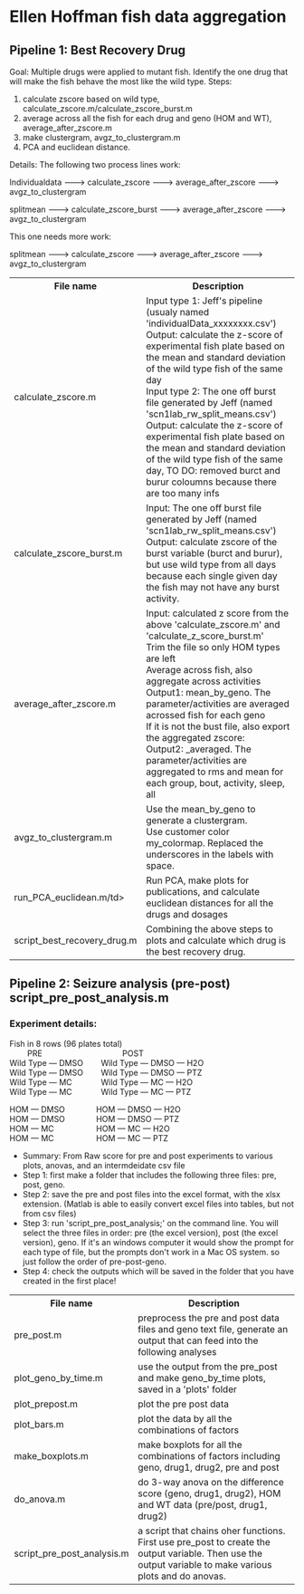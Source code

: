 # Ellen Hoffman fish data aggregation

## Pipeline 1: Best Recovery Drug
Goal: Multiple drugs were applied to mutant fish. Identify the one drug that will make the fish behave the most like the wild type.
Steps:
1. calculate zscore based on wild type, calculate_zscore.m/calculate_zscore_burst.m
2. average across all the fish for each drug and geno (HOM and WT), average_after_zscore.m
3. make clustergram, avgz_to_clustergram.m
4. PCA and euclidean distance.

Details:
The following two process lines work:

Individualdata ---> calculate_zscore ---> average_after_zscore ---> avgz_to_clustergram

splitmean ---> calculate_zscore_burst ---> average_after_zscore ---> avgz_to_clustergram

This one needs more work:

splitmean ---> calculate_zscore ---> average_after_zscore ---> avgz_to_clustergram

<table>
  <tr>
    <th>File name</th>
    <th>Description</th>
  </tr>
  <tr>
    <td>calculate_zscore.m</td>
    <td>Input type 1: Jeff's pipeline (usualy named 'individualData_xxxxxxxx.csv')<br>
      Output: calculate the z-score of experimental fish plate based on the mean and standard deviation of the wild type fish of the same day<br>
      Input type 2: The one off burst file generated by Jeff (named 'scn1lab_rw_split_means.csv')<br>
      Output: calculate the z-score of experimental fish plate based on the mean and standard deviation of the wild type fish of the same day, TO DO: removed burct and burur coloumns because there are too many infs</td>
  </tr>
  <tr>
    <td>calculate_zscore_burst.m</td>
    <td>Input: The one off burst file generated by Jeff (named 'scn1lab_rw_split_means.csv')<br>
      Output: calculate zscore of the burst variable (burct and burur), but use wild type from all days because each single given day the fish may not have any burst activity.</td>
  </tr>
  <tr>
    <td>average_after_zscore.m</td>
    <td>Input: calculated z score from the above 'calculate_zscore.m' and 'calculate_z_score_burst.m'<br>
      Trim the file so only HOM types are left<br>
      Average across fish, also aggregate across activities<br>
      Output1: mean_by_geno. The parameter/activities are averaged acrossed fish for each geno<br>
      If it is not the bust file, also export the aggregated zscore:  <br>
      Output2: _averaged. The parameter/activities are aggregated to rms and mean for each group, bout, activity, sleep, all</td>
  </tr>
  <tr>
    <td>avgz_to_clustergram.m</td>
    <td>Use the mean_by_geno to generate a clustergram.<br>
      Use customer color my_colormap. Replaced the underscores in the labels with space.</td>
  </tr>
  <tr>
    <td>run_PCA_euclidean.m/td>
    <td>Run PCA, make plots for publications, and calculate euclidean distances for all the drugs and dosages</td>
  </tr>
  <tr>
    <td>script_best_recovery_drug.m</td>
    <td>Combining the above steps to plots and calculate which drug is the best recovery drug.</td>
  </tr>
</table>

## Pipeline 2: Seizure analysis (pre-post) script_pre_post_analysis.m
### Experiment details:
Fish in 8 rows (96 plates total)<br>
&nbsp;&nbsp;&nbsp;&nbsp;&nbsp;&nbsp;&nbsp;&nbsp;PRE&nbsp;&nbsp;&nbsp;&nbsp;&nbsp;&nbsp;&nbsp;&nbsp;&nbsp;&nbsp;&nbsp;&nbsp;&nbsp;&nbsp;&nbsp;&nbsp;&nbsp;&nbsp;&nbsp;&nbsp;&nbsp;&nbsp;&nbsp;&nbsp;&nbsp;&nbsp;&nbsp;&nbsp;&nbsp;&nbsp;&nbsp;&nbsp;&nbsp;&nbsp;&nbsp;&nbsp;POST  
Wild Type — DMSO&nbsp;&nbsp;&nbsp;&nbsp;&nbsp;&nbsp;&nbsp;&nbsp;Wild Type — DMSO — H2O  
Wild Type — DMSO&nbsp;&nbsp;&nbsp;&nbsp;&nbsp;&nbsp;&nbsp;&nbsp;Wild Type — DMSO — PTZ  
Wild Type — MC&nbsp;&nbsp;&nbsp;&nbsp;&nbsp;&nbsp;&nbsp;&nbsp;&nbsp;&nbsp;&nbsp;&nbsp;&nbsp;Wild Type — MC — H2O  
Wild Type — MC&nbsp;&nbsp;&nbsp;&nbsp;&nbsp;&nbsp;&nbsp;&nbsp;&nbsp;&nbsp;&nbsp;&nbsp;&nbsp;Wild Type — MC — PTZ  

HOM — DMSO&nbsp;&nbsp;&nbsp;&nbsp;&nbsp;&nbsp;&nbsp;&nbsp;&nbsp;&nbsp;&nbsp;&nbsp;&nbsp;&nbsp;HOM — DMSO — H2O  
HOM — DMSO&nbsp;&nbsp;&nbsp;&nbsp;&nbsp;&nbsp;&nbsp;&nbsp;&nbsp;&nbsp;&nbsp;&nbsp;&nbsp;&nbsp;HOM — DMSO — PTZ  
HOM — MC&nbsp;&nbsp;&nbsp;&nbsp;&nbsp;&nbsp;&nbsp;&nbsp;&nbsp;&nbsp;&nbsp;&nbsp;&nbsp;&nbsp;&nbsp;&nbsp;&nbsp;&nbsp;&nbsp;HOM — MC — H2O  
HOM — MC&nbsp;&nbsp;&nbsp;&nbsp;&nbsp;&nbsp;&nbsp;&nbsp;&nbsp;&nbsp;&nbsp;&nbsp;&nbsp;&nbsp;&nbsp;&nbsp;&nbsp;&nbsp;&nbsp;HOM — MC — PTZ  

* Summary: From Raw score for pre and post experiments to various plots, anovas, and an intermdeidate csv file
* Step 1: first make a folder that includes the following three files: pre, post, geno.
* Step 2: save the pre and post files into the excel format, with the xlsx extension. (Matlab is able to easily convert excel files into tables, but not from csv files)
* Step 3: run 'script_pre_post_analysis;' on the command line. You will select the three files in order: pre (the excel version), post (the excel version), geno. If it's an windows computer it would show the prompt for each type of file, but the prompts don't work in a Mac OS system. so just follow the order of pre-post-geno.
* Step 4: check the outputs which will be saved in the folder that you have created in the first place!

<table>
  <tr>
    <th>File name</th>
    <th>Description</th>
  </tr>
  <tr>
    <td>pre_post.m</td>
    <td>preprocess the pre and post data files and geno text file, generate an output that can feed into the following analyses</td>
  </tr>
  <tr>
    <td>plot_geno_by_time.m</td>
    <td>use the output from the pre_post and make geno_by_time plots, saved in a 'plots' folder</td>
  </tr>
  <tr>
    <td>plot_prepost.m</td>
    <td>plot the pre post data</td>
  </tr>
  <tr>
    <td>plot_bars.m</td>
    <td>plot the data by all the combinations of factors</td>
  </tr>
  <tr>
    <td>make_boxplots.m</td>
    <td>make boxplots for all the combinations of factors including geno, drug1, drug2, pre and post</td>
  </tr>
  <tr>
    <td>do_anova.m</td>
    <td>do 3-way anova on the difference score (geno, drug1, drug2), HOM and WT data (pre/post, drug1, drug2)</td>
  </tr>
  <tr>
    <td>script_pre_post_analysis.m</td>
    <td>a script that chains oher functions. First use  pre_post to create the output variable. Then use the output variable to make various plots and do anovas.</td>
  </tr>
</table>
